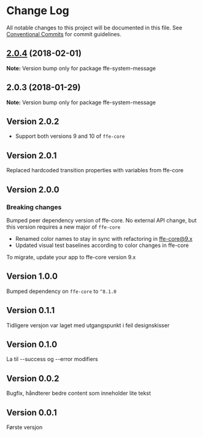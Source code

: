 # Change Log

All notable changes to this project will be documented in this file.
See [Conventional Commits](https://conventionalcommits.org) for commit guidelines.

<a name="2.0.4"></a>
## [2.0.4](***REMOVED***) (2018-02-01)




**Note:** Version bump only for package ffe-system-message

<a name="2.0.3"></a>
## 2.0.3 (2018-01-29)




**Note:** Version bump only for package ffe-system-message

## Version 2.0.2
* Support both versions 9 and 10 of `ffe-core`

## Version 2.0.1
Replaced hardcoded transition properties with variables from ffe-core

## Version 2.0.0

### Breaking changes

Bumped peer dependency version of ffe-core. No external API change, but this version requires a new major of `ffe-core`

* Renamed color names to stay in sync with refactoring in ffe-core@9.x
* Updated visual test baselines according to color changes in ffe-core

To migrate, update your app to ffe-core version 9.x

## Version 1.0.0
Bumped dependency on `ffe-core` to `^8.1.0`

## Version 0.1.1
Tidligere versjon var laget med utgangspunkt i feil designskisser

## Version 0.1.0
La til --success og --error modifiers

## Version 0.0.2
Bugfix, håndterer bedre content som inneholder lite tekst

## Version 0.0.1
Første versjon
